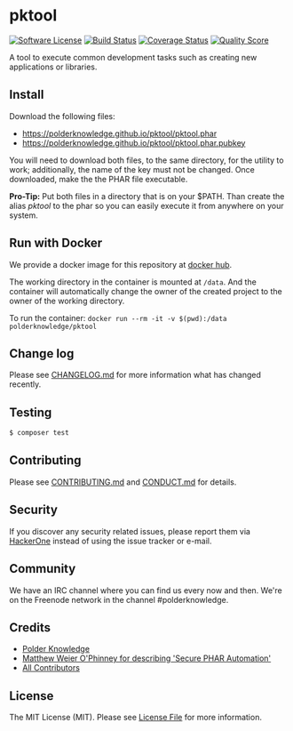# pktool

[![Software License][ico-license]](LICENSE.md)
[![Build Status][ico-travis]][link-travis]
[![Coverage Status][ico-scrutinizer]][link-scrutinizer]
[![Quality Score][ico-code-quality]][link-code-quality]

A tool to execute common development tasks such as creating new applications or libraries.

## Install

Download the following files:

- https://polderknowledge.github.io/pktool/pktool.phar
- https://polderknowledge.github.io/pktool/pktool.phar.pubkey

You will need to download both files, to the same directory, for the utility to work; additionally, the name of the 
key must not be changed. Once downloaded, make the the PHAR file executable.

**Pro-Tip:** Put both files in a directory that is on your $PATH. Than create the alias *pktool* to the phar so you 
can easily execute it from anywhere on your system.

## Run with Docker

We provide a docker image for this repository at [docker hub](https://hub.docker.com/r/polderknowledge/pktool/).

The working directory in the container is mounted at `/data`. And the container will automatically change the owner of 
the created project to the owner of the working directory.

To run the container:
`docker run --rm -it -v $(pwd):/data polderknowledge/pktool`

## Change log

Please see [CHANGELOG.md](CHANGELOG.md) for more information what has changed recently.

## Testing

``` bash
$ composer test
```

## Contributing

Please see [CONTRIBUTING.md](CONTRIBUTING.md) and [CONDUCT.md](CONDUCT.md) for details.

## Security

If you discover any security related issues, please report them via [HackerOne](https://hackerone.com/polderknowledge) 
instead of using the issue tracker or e-mail.

## Community

We have an IRC channel where you can find us every now and then. We're on the Freenode network in the
channel #polderknowledge.

## Credits

- [Polder Knowledge][link-author]
- [Matthew Weier O'Phinney for describing 'Secure PHAR Automation'](https://mwop.net/blog/2015-12-14-secure-phar-automation.html)
- [All Contributors][link-contributors]

## License

The MIT License (MIT). Please see [License File](LICENSE.md) for more information.

[ico-license]: https://img.shields.io/badge/license-MIT-brightgreen.svg?style=flat-square
[ico-travis]: https://img.shields.io/travis/polderknowledge/pktool/master.svg?style=flat-square
[ico-scrutinizer]: https://img.shields.io/scrutinizer/coverage/g/polderknowledge/pktool.svg?style=flat-square
[ico-code-quality]: https://img.shields.io/scrutinizer/g/polderknowledge/pktool.svg?style=flat-square

[link-travis]: https://travis-ci.org/polderknowledge/pktool
[link-scrutinizer]: https://scrutinizer-ci.com/g/polderknowledge/pktool/code-structure
[link-code-quality]: https://scrutinizer-ci.com/g/polderknowledge/pktool
[link-author]: https://github.com/polderknowledge
[link-contributors]: ../../contributors
